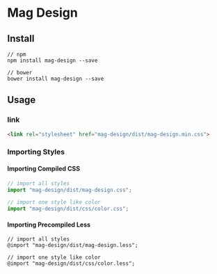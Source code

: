 # Mag Design

## Install
```shell
// npm
npm install mag-design --save

// bower
bower install mag-design --save
```

## Usage
### link
```html
<link rel="stylesheet" href="mag-design/dist/mag-design.min.css">
```
### Importing Styles
#### Importing Compiled CSS
```javascript
// import all styles
import "mag-design/dist/mag-design.css";

// import one style like color
import "mag-design/dist/css/color.css";
```
#### Importing Precompiled Less
```less
// import all styles
@import "mag-design/dist/mag-design.less";

// import one style like color
@import "mag-design/dist/css/color.less";
```
